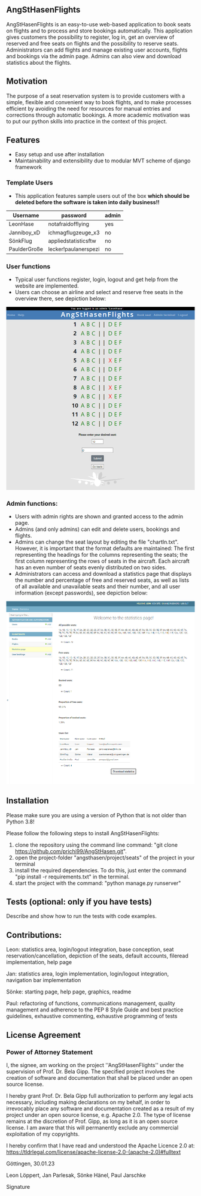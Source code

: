 ## AngStHasenFlights

AngStHasenFlights is an easy-to-use web-based application to book seats on flights and to process and store bookings
automatically.
This application gives customers the possibility to register, log in, get an overview of reserved and free seats on
flights and the possibility to reserve seats.
Administrators can add flights and manage existing user accounts, flights and bookings via the admin page. Admins can
also view and download statistics about the flights.

## Motivation

The purpose of a seat reservation system is to provide customers with a simple, flexible and convenient way to book
flights, and to make processes efficient by avoiding the need for resources for manual entries and corrections through
automatic bookings.
A more academic motivation was to put our python skills into practice in the context of this project.

## Features

- Easy setup and use after installation
- Maintainability and extensibility due to modular MVT scheme of django framework

### Template Users

- This application features sample users out of the box **which should be deleted before the software is taken into
  daily business!!**

| Username     | password             | admin |
|--------------|----------------------|-------|
| LeonHase     | notafraidofflying    | yes   |
| Janniboy_xD  | ichmagflugzeuge_x3   | no    |
| SönkFlug     | appliedstatisticsftw | no    |
| PaulderGroße | lecker!paulanerspezi | no    |

### User functions

- Typical user functions register, login, logout and get help from the website are implemented.
- Users can choose an airline and select and reserve free seats in the overview there, see depiction below:

![](./flightseats/static/img/images/book_seat.png)

### Admin functions:

- Users with admin rights are shown and granted access to the admin page.
- Admins (and only admins) can edit and delete users, bookings and flights.
- Admins can change the seat layout by editing the file "chartIn.txt".
  However, it is important that the format defaults are maintained: The first representing the headings for the columns
  representing the seats; the first column representing the rows of seats in the aircraft. Each aircraft has an even
  number of seats evenly distributed on two sides.
- Administrators can access and download a statistics page that displays the number and percentage of free and reserved
  seats, as well as lists of all available and unavailable seats and their number, and all user information (except
  passwords), see depiction below:

![](./flightseats/static/img/images/show_stats.png)

## Installation

Please make sure you are using a version of Python that is not older than Python 3.8!

Please follow the following steps to install AngStHasenFlights:

1. clone the repository using the command line command: "git clone https://github.com/prichi99/AngStHasen.git".
2. open the project-folder "angsthasen/project/seats" of the project in your terminal
3. install the required dependencies. To do this, just enter the command "pip install -r requirements.txt" in the
   terminal.
4. start the project with the command: "python manage.py runserver"

## Tests (optional: only if you have tests)

Describe and show how to run the tests with code examples.

## Contributions:

Leon: statistics area, login/logout integration, base conception, seat reservation/cancellation, depiction of the seats,
default accounts, fileread implementation, help page

Jan: statistics area, login implementation, login/logout integration, navigation bar implementation

Sönke: starting page, help page, graphics, readme

Paul: refactoring of functions, communications management, quality management and adherence to the PEP 8 Style Guide and
best practice guidelines, exhaustive commenting, exhaustive programming of tests

## License Agreement

### Power of Attorney Statement

I, the signee, am working on the project ''AngStHasenFlights'' under the supervision of Prof. Dr. Bela Gipp. The
specified project involves the creation of software and documentation that shall be placed under an open source license.

I hereby grant Prof. Dr. Bela Gipp full authorization to perform any legal acts necessary, including making declarations
on my behalf, in order to irrevocably place any software and documentation created as a result of my project under an
open source license, e.g. Apache 2.0. The type of license remains at the discretion of Prof. Gipp, as long as it is an
open source license. I am aware that this will permanently exclude any commercial exploitation of my copyrights.

I hereby confirm that I have read and understood the Apache Licence 2.0
at: https://tldrlegal.com/license/apache-license-2.0-(apache-2.0)#fulltext

Göttingen, 30.01.23

Leon Löppert, Jan Parlesak, Sönke Hänel, Paul Jarschke

Signature
